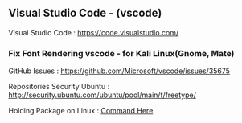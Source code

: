 ## Visual Studio Code - (vscode)

Visual Studio Code : https://code.visualstudio.com/

### Fix Font Rendering vscode - for Kali Linux(Gnome, Mate)

GitHub Issues : https://github.com/Microsoft/vscode/issues/35675

Repositories Security Ubuntu : http://security.ubuntu.com/ubuntu/pool/main/f/freetype/

Holding Package on Linux : [Command Here](https://github.com/PhineasPhreak/dotfiles#holding-packages-with-dpkg-apt)
